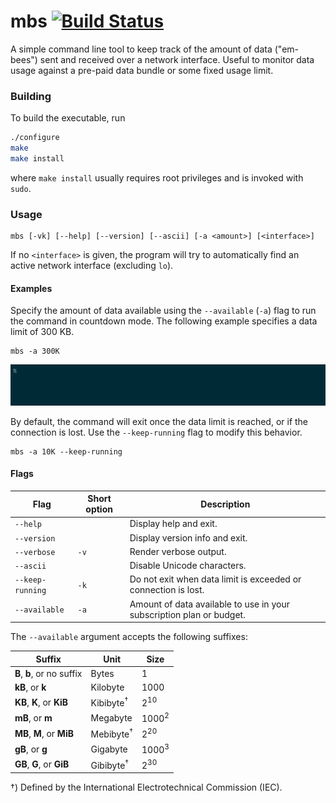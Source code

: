 # mbs [![Build Status](https://img.shields.io/travis/laserpants/mbs/master.svg?style=flat)](https://travis-ci.org/laserpants/mbs)

A simple command line tool to keep track of the amount of data ("em-bees") sent 
and received over a network interface. Useful to monitor data usage against a 
pre-paid data bundle or some fixed usage limit.

### Building

To build the executable, run

```bash
./configure
make
make install
```

where `make install` usually requires root privileges and is invoked with 
`sudo`. 

### Usage

```
mbs [-vk] [--help] [--version] [--ascii] [-a <amount>] [<interface>]
```

If no `<interface>` is given, the program will try to automatically find an 
active network interface (excluding `lo`).

#### Examples

Specify the amount of data available using the `--available` (`-a`) flag to run
the command in countdown mode. The following example specifies a data limit of
300 KB.

```
mbs -a 300K
```

![mbs](https://github.com/laserpants/mbs/blob/master/mbs.gif)

By default, the command will exit once the data limit is reached, or if the
connection is lost. Use the `--keep-running` flag to modify this behavior.

```
mbs -a 10K --keep-running
```

#### Flags

| Flag             | Short option   | Description                             |
|------------------|----------------|-----------------------------------------|
| `--help`         |                | Display help and exit.                  |   
| `--version`      |                | Display version info and exit.          |   
| `--verbose`      | `-v`           | Render verbose output.                  |   
| `--ascii`        |                | Disable Unicode characters.             |   
| `--keep-running` | `-k`           | Do not exit when data limit is exceeded or connection is lost.       |   
| `--available`    | `-a`           | Amount of data available to use in your subscription plan or budget. |   

The `--available` argument accepts the following suffixes:

| Suffix                     | Unit                   | Size             |
|----------------------------|------------------------|------------------|
| **B**, **b**, or no suffix | Bytes                  | 1                |
| **kB**, or **k**           | Kilobyte               | 1000             |
| **KB**, **K**, or **KiB**  | Kibibyte<sup>†</sup>   | 2<sup>10</sup>   |
| **mB**, or **m**           | Megabyte               | 1000<sup>2</sup> |
| **MB**, **M**, or **MiB**  | Mebibyte<sup>†</sup>   | 2<sup>20</sup>   |
| **gB**, or **g**           | Gigabyte               | 1000<sup>3</sup> |
| **GB**, **G**, or **GiB**  | Gibibyte<sup>†</sup>   | 2<sup>30</sup>   |

†) Defined by the International Electrotechnical Commission (IEC).


